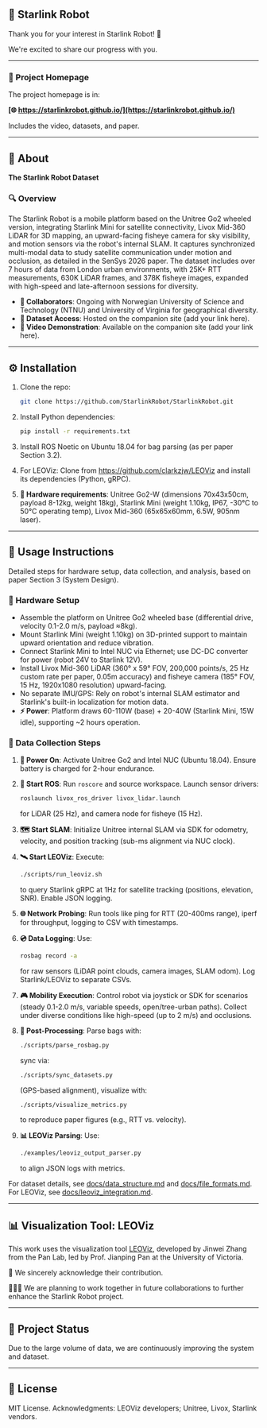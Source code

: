 ## 🤖 Starlink Robot

Thank you for your interest in Starlink Robot! 🌟

We're excited to share our progress with you.

---

### 📍 Project Homepage

The project homepage is in:

**[🌐 https://starlinkrobot.github.io/](https://starlinkrobot.github.io/)**

Includes the video, datasets, and paper.

---

## 📖 About

**The Starlink Robot Dataset**

### 🔍 Overview

The Starlink Robot is a mobile platform based on the Unitree Go2 wheeled version, integrating Starlink Mini for satellite connectivity, Livox Mid-360 LiDAR for 3D mapping, an upward-facing fisheye camera for sky visibility, and motion sensors via the robot's internal SLAM. It captures synchronized multi-modal data to study satellite communication under motion and occlusion, as detailed in the SenSys 2026 paper. The dataset includes over 7 hours of data from London urban environments, with 25K+ RTT measurements, 630K LiDAR frames, and 378K fisheye images, expanded with high-speed and late-afternoon sessions for diversity.

- **🤝 Collaborators**: Ongoing with Norwegian University of Science and Technology (NTNU) and University of Virginia for geographical diversity.
- **💾 Dataset Access**: Hosted on the companion site (add your link here).
- **🎥 Video Demonstration**: Available on the companion site (add your link here).

---

## ⚙️ Installation

1. Clone the repo:
   ```bash
   git clone https://github.com/StarlinkRobot/StarlinkRobot.git
   ```

2. Install Python dependencies:
   ```bash
   pip install -r requirements.txt
   ```

3. Install ROS Noetic on Ubuntu 18.04 for bag parsing (as per paper Section 3.2).

4. For LEOViz: Clone from https://github.com/clarkzjw/LEOViz and install its dependencies (Python, gRPC).

5. **🔧 Hardware requirements**: Unitree Go2-W (dimensions 70x43x50cm, payload 8-12kg, weight 18kg), Starlink Mini (weight 1.10kg, IP67, -30°C to 50°C operating temp), Livox Mid-360 (65x65x60mm, 6.5W, 905nm laser).

---

## 📝 Usage Instructions

Detailed steps for hardware setup, data collection, and analysis, based on paper Section 3 (System Design).

### 🔩 Hardware Setup

- Assemble the platform on Unitree Go2 wheeled base (differential drive, velocity 0.1-2.0 m/s, payload ≈8kg).
- Mount Starlink Mini (weight 1.10kg) on 3D-printed support to maintain upward orientation and reduce vibration.
- Connect Starlink Mini to Intel NUC via Ethernet; use DC-DC converter for power (robot 24V to Starlink 12V).
- Install Livox Mid-360 LiDAR (360° x 59° FOV, 200,000 points/s, 25 Hz custom rate per paper, 0.05m accuracy) and fisheye camera (185° FOV, 15 Hz, 1920x1080 resolution) upward-facing.
- No separate IMU/GPS: Rely on robot's internal SLAM estimator and Starlink's built-in localization for motion data.
- **⚡ Power**: Platform draws 60-110W (base) + 20-40W (Starlink Mini, 15W idle), supporting ~2 hours operation.

### 📡 Data Collection Steps

1. **🔌 Power On**: Activate Unitree Go2 and Intel NUC (Ubuntu 18.04). Ensure battery is charged for 2-hour endurance.

2. **🚀 Start ROS**: Run `roscore` and source workspace. Launch sensor drivers:
   ```bash
   roslaunch livox_ros_driver livox_lidar.launch
   ```
   for LiDAR (25 Hz), and camera node for fisheye (15 Hz).

3. **🗺️ Start SLAM**: Initialize Unitree internal SLAM via SDK for odometry, velocity, and position tracking (sub-ms alignment via NUC clock).

4. **🛰️ Start LEOViz**: Execute:
   ```bash
   ./scripts/run_leoviz.sh
   ```
   to query Starlink gRPC at 1Hz for satellite tracking (positions, elevation, SNR). Enable JSON logging.

5. **🌐 Network Probing**: Run tools like ping for RTT (20-400ms range), iperf for throughput, logging to CSV with timestamps.

6. **💿 Data Logging**: Use:
   ```bash
   rosbag record -a
   ```
   for raw sensors (LiDAR point clouds, camera images, SLAM odom). Log Starlink/LEOViz to separate CSVs.

7. **🎮 Mobility Execution**: Control robot via joystick or SDK for scenarios (steady 0.1-2.0 m/s, variable speeds, open/tree-urban paths). Collect under diverse conditions like high-speed (up to 2 m/s) and occlusions.

8. **🔄 Post-Processing**: Parse bags with:
   ```bash
   ./scripts/parse_rosbag.py
   ```
   sync via:
   ```bash
   ./scripts/sync_datasets.py
   ```
   (GPS-based alignment), visualize with:
   ```bash
   ./scripts/visualize_metrics.py
   ```
   to reproduce paper figures (e.g., RTT vs. velocity).

9. **📊 LEOViz Parsing**: Use:
   ```bash
   ./examples/leoviz_output_parser.py
   ```
   to align JSON logs with metrics.

For dataset details, see [docs/data_structure.md](docs/data_structure.md) and [docs/file_formats.md](docs/file_formats.md). For LEOViz, see [docs/leoviz_integration.md](docs/leoviz_integration.md).

---

## 📊 Visualization Tool: LEOViz

This work uses the visualization tool [LEOViz](https://github.com/clarkzjw/LEOViz), developed by Jinwei Zhang from the Pan Lab, led by Prof. Jianping Pan at the University of Victoria.

🙏 We sincerely acknowledge their contribution.

🧑‍🤝‍🧑 We are planning to work together in future collaborations to further enhance the Starlink Robot project.

---

## 🚧 Project Status

Due to the large volume of data, we are continuously improving the system and dataset.

---

## 📄 License

MIT License. Acknowledgments: LEOViz developers; Unitree, Livox, Starlink vendors.